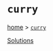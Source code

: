 # `curry`

[home](../README.md) &gt; [`curry`](http://ramdajs.com/docs/#curry)



[Solutions](./solutions.md)
